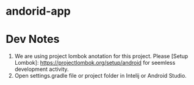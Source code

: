 # andorid-app

# Dev Notes

1. We are using project lombok anotation for this project. Please  [Setup Lombok]: https://projectlombok.org/setup/android for seemless development activity.
2. Open settings.gradle file or project folder in Intelij or Android Studio.
